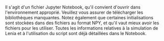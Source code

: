 Il s'agit d'un fichier Jupyter Notebook, qu'il convient d'ouvrir dans l'environnement approprié. Veuillez vous assurer de télécharger les bibliothèques manquantes. Notez également que certaines initialisations sont stockées dans des fichiers au format NPY, et qu'il vaut mieux avoir les fichiers pour les utiliser. Toutes les informations relatives à la simulation de Lenia et à l'utilisation du script sont déjà détaillées dans le Notebook.
